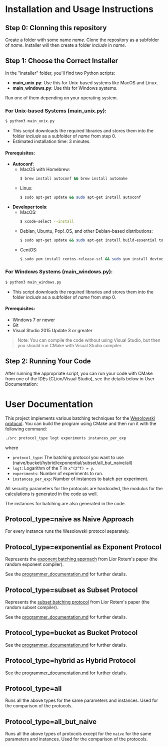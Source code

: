 # Installation and Usage Instructions

## Step 0: Clonning this repository
Create a folder with some name *name*. Clone the repository as a subfolder of *name*. Installer will then create a folder *include* in *name*.

## Step 1: Choose the Correct Installer

In the "installer" folder, you'll find two Python scripts:

- **main_unix.py**: Use this for Unix-based systems like MacOS and Linux.
- **main_windows.py**: Use this for Windows systems.

Run one of them depending on your operating system.

### For Unix-based Systems (main_unix.py):

```bash
$ python3 main_unix.py
```

- This script downloads the required libraries and stores them into the folder *include* as a subfolder of *name* from step 0.
- Estimated installation time: 3 minutes.

#### Prerequisites:
- **Autoconf**: 
    - MacOS with Homebrew: 
        ```bash
        $ brew install autoconf && brew install automake
        ```
    - Linux: 
        ```bash
        $ sudo apt-get update && sudo apt-get install autoconf
        ```
- **Developer tools**:
    - MacOS:
        ```bash
        $ xcode-select --install
        ```
    - Debian, Ubuntu, Pop!_OS, and other Debian-based distributions:
        ```bash
        $ sudo apt-get update && sudo apt-get install build-essential tar curl zip unzip
        ```
    - CentOS:
        ```bash
        $ sudo yum install centos-release-scl && sudo yum install devtoolset-7 && scl enable devtoolset-7 bash
        ```

### For Windows Systems (main_windows.py):

```bash
$ python3 main_windows.py
```

- This script downloads the required libraries and stores them into the folder *include* as a subfolder of *name* from step 0.

#### Prerequisites:
- Windows 7 or newer
- Git
- Visual Studio 2015 Update 3 or greater

> Note: You can compile the code without using Visual Studio, but then you should run CMake with Visual Studio compiler.

## Step 2: Running Your Code

After running the appropriate script, you can run your code with CMake from one of the IDEs (CLion/Visual Studio), see the details below in User Documentation:


# User Documentation

This project implements various batching techniques for the [Wesolowski protocol](https://eprint.iacr.org/2018/623).
You can build the program using CMake and then run it with the following command:
```bash
./src protocol_type logt experiments instances_per_exp
```
where 
- `protocol_type`: The batching protocol you want to use (naive/bucket/hybrid/exponential/subset/all_but_naive/all)
- `logt`: Logarithm of the T in `x^(2^T) = y`.
- `experiments`: Number of experiments to run.
- `instances_per_exp`: Number of instances to batch per experiment.

All security parameters for the protocols are hardcoded, the modulus for the calculations is generated in the code as well.

The instances for batching are also generated in the code.

## Protocol_type=naive as Naive Approach
For every instance runs the Wesolowski protocol separately.

## Protocol_type=exponential as Exponent Protocol
Represents the [exponent batching approach](https://eprint.iacr.org/2021/1209) from Lior Rotem's paper (the random exponent compiler). 

See the [programmer_documentation.md](https://gitlab.mff.cuni.cz/teaching/nprg045/hubacek/ivanova/-/blob/master/Programmer_documentation.md) for further details.

## Protocol_type=subset as Subset Protocol
Represents the [subset batching protocol](https://eprint.iacr.org/2021/1209) from Lior Rotem's paper (the random subset compiler). 

See the [programmer_documentation.md](https://gitlab.mff.cuni.cz/teaching/nprg045/hubacek/ivanova/-/blob/master/Programmer_documentation.md) for further details.

## Protocol_type=bucket as Bucket Protocol
See the [programmer_documentation.md](https://gitlab.mff.cuni.cz/teaching/nprg045/hubacek/ivanova/-/blob/master/Programmer_documentation.md) for further details.

## Protocol_type=hybrid as Hybrid Protocol
See the [programmer_documentation.md](https://gitlab.mff.cuni.cz/teaching/nprg045/hubacek/ivanova/-/blob/master/Programmer_documentation.md) for further details.

## Protocol_type=all
Runs all the above types for the same parameters and instances. Used for the comparison of the protocols.

## Protocol_type=all_but_naive
Runs all the above types of protocols except for the `naive` for the same parameters and instances. Used for the comparison of the protocols.



